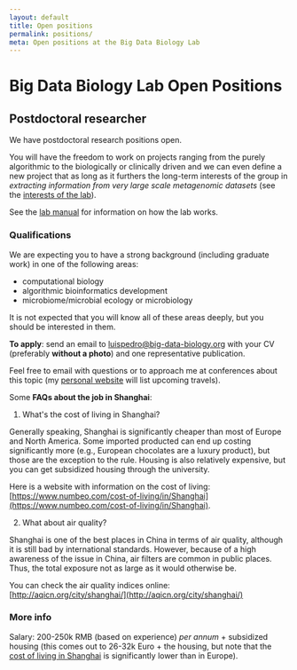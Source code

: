 ```yaml
---
layout: default
title: Open positions
permalink: positions/
meta: Open positions at the Big Data Biology Lab
---
```

# Big Data Biology Lab Open Positions

## Postdoctoral researcher

We have postdoctoral research positions open.

You will have the freedom to work on projects ranging from the purely
algorithmic to the biologically or clinically driven and we can even define a
new project that as long as it furthers the long-term interests of the group in
_extracting information from very large scale metagenomic datasets_ (see the
[interests of the lab](/interests/)).

See the [lab manual](/manual/) for information on how the lab works.

### Qualifications

We are expecting you to have a strong background (including graduate work) in
one of the following areas:

- computational biology
- algorithmic bioinformatics development
- microbiome/microbial ecology or microbiology

It is not expected that you will know all of these areas deeply, but you should
be interested in them.

**To apply**: send an email to
[luispedro@big-data-biology.org](mailto:luispedro@big-data-biology.org) with
your CV (preferably **without a photo**) and one representative publication.

Feel free to email with questions or to approach me at conferences about this
topic (my [personal website](http://luispedro.org) will list upcoming travels).

Some **FAQs about the job in Shanghai**:

1. What's the cost of living in Shanghai?

Generally speaking, Shanghai is significantly cheaper than most of Europe and
North America. Some imported producted can end up costing significantly more
(e.g., European chocolates are a luxury product), but those are the exception
to the rule. Housing is also relatively expensive, but you can get subsidized
housing through the university.

Here is a website with information on the cost of living:
[https://www.numbeo.com/cost-of-living/in/Shanghai](https://www.numbeo.com/cost-of-living/in/Shanghai).

2. What about air quality?

Shanghai is one of the best places in China in terms of air quality, although
it is still bad by international standards. However, because of a high
awareness of the issue in China, air filters are common in public places. Thus,
the total exposure not as large as it would otherwise be.

You can check the air quality indices online:
[http://aqicn.org/city/shanghai/](http://aqicn.org/city/shanghai/)


### More info

Salary: 200-250k RMB (based on experience) _per annum_ + subsidized housing
(this comes out to 26-32k Euro + the housing, but note that the [cost of
living in Shanghai](https://www.numbeo.com/cost-of-living/in/Shanghai) is
significantly lower than in Europe).

